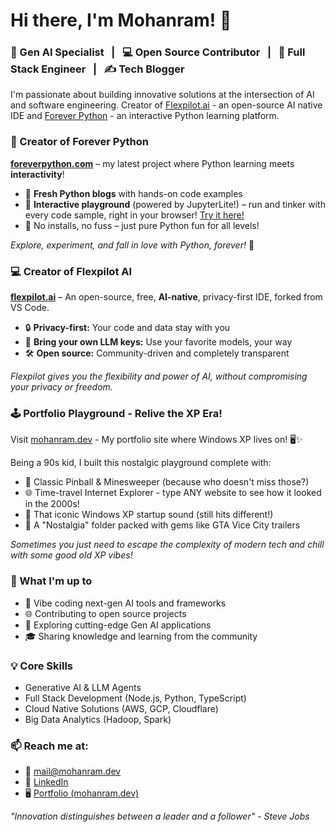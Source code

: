 # Hi there, I'm Mohanram! 👋

### 🚀 Gen AI Specialist &nbsp; | &nbsp; 💻 Open Source Contributor &nbsp; | &nbsp; 🌟 Full Stack Engineer &nbsp; | &nbsp; ✍️ Tech Blogger

I'm passionate about building innovative solutions at the intersection of AI and software engineering. Creator of [Flexpilot.ai](https://github.com/flexpilot-ai) - an open-source AI native IDE and [Forever Python](https://foreverpython.com) - an interactive Python learning platform.

### 🐍 Creator of Forever Python
[**foreverpython.com**](https://foreverpython.com/) – my latest project where Python learning meets **interactivity**!

- 📝 **Fresh Python blogs** with hands-on code examples  
- 🚀 **Interactive playground** (powered by JupyterLite!) – run and tinker with every code sample, right in your browser! [Try it here!](https://playground.foreverpython.com)
- 🤩 No installs, no fuss – just pure Python fun for all levels!

*Explore, experiment, and fall in love with Python, forever!* 💚

### 💻 Creator of Flexpilot AI
[**flexpilot.ai**](https://github.com/flexpilot-ai) – An open-source, free, **AI-native**, privacy-first IDE, forked from VS Code.

- 🔒 **Privacy-first:** Your code and data stay with you
- 🔑 **Bring your own LLM keys:** Use your favorite models, your way
- 🛠️ **Open source:** Community-driven and completely transparent

*Flexpilot gives you the flexibility and power of AI, without compromising your privacy or freedom.*

### 🕹️ Portfolio Playground - Relive the XP Era!

Visit [mohanram.dev](https://mohanram.dev) - My portfolio site where Windows XP lives on! 🖥️✨

Being a 90s kid, I built this nostalgic playground complete with:
- 🎯 Classic Pinball & Minesweeper (because who doesn't miss those?)
- 🌐 Time-travel Internet Explorer - type ANY website to see how it looked in the 2000s!
- 🎵 That iconic Windows XP startup sound (still hits different!)
- 📁 A "Nostalgia" folder packed with gems like GTA Vice City trailers

*Sometimes you just need to escape the complexity of modern tech and chill with some good old XP vibes!*

### 🎯 What I'm up to
- 🤖 Vibe coding next-gen AI tools and frameworks
- 🌐 Contributing to open source projects
- 🔬 Exploring cutting-edge Gen AI applications
- 🎓 Sharing knowledge and learning from the community

### 💡 Core Skills
- Generative AI & LLM Agents
- Full Stack Development (Node.js, Python, TypeScript)
- Cloud Native Solutions (AWS, GCP, Cloudflare)
- Big Data Analytics (Hadoop, Spark)

### 📫 Reach me at:
- 📧 mail@mohanram.dev
- 🔗 [LinkedIn](https://www.linkedin.com/in/mohrama)
- 🖥️ [Portfolio (mohanram.dev)](https://mohanram.dev)

_"Innovation distinguishes between a leader and a follower" - Steve Jobs_

